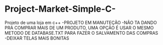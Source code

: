 # Project-Market-Simple-C-
Projeto de uma loja em c++
-PROJETO EM MANUTEÇÃO
  -NÃO TA DANDO PRA COMPRAR MAIS DE UM PRODUTO, UMA OPÇÃO É USAR O MESMO METODO DE DATABASE.TXT PARA FAZER O SALVAMENTO DAS COMPRAS
  -DEIXAR TELAS MAIS BONITAS
  
